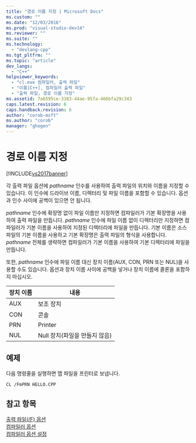 ```yaml
---
title: "경로 이름 지정 | Microsoft Docs"
ms.custom: ""
ms.date: "12/03/2016"
ms.prod: "visual-studio-dev14"
ms.reviewer: ""
ms.suite: ""
ms.technology: 
  - "devlang-cpp"
ms.tgt_pltfrm: ""
ms.topic: "article"
dev_langs: 
  - "C++"
helpviewer_keywords: 
  - "cl.exe 컴파일러, 출력 파일"
  - "이름[C++], 컴파일러 출력 파일"
  - "출력 파일, 경로 이름 지정"
ms.assetid: 7a6595ce-3383-44ae-957a-466bfa29c343
caps.latest.revision: 6
caps.handback.revision: 6
author: "corob-msft"
ms.author: "corob"
manager: "ghogen"
---
```

# 경로 이름 지정
[!INCLUDE[vs2017banner](../../assembler/inline/includes/vs2017banner.md)]

각 출력 파일 옵션에 *pathname* 인수를 사용하여 출력 파일의 위치와 이름을 지정할 수 있습니다.  이 인수에 드라이브 이름, 디렉터리 및 파일 이름을 포함할 수 있습니다.  옵션과 인수 사이에 공백이 있으면 안 됩니다.  
  
 *pathname* 인수에 확장명 없이 파일 이름만 지정하면 컴파일러가 기본 확장명을 사용하여 출력 파일을 만듭니다.  *pathname* 인수에 파일 이름 없이 디렉터리만 지정하면 컴파일러가 기본 이름을 사용하여 지정된 디렉터리에 파일을 만듭니다.  기본 이름은 소스 파일의 기본 이름을 사용하고 기본 확장명은 출력 파일의 형식을 사용합니다.  *pathname* 전체를 생략하면 컴파일러가 기본 이름을 사용하여 기본 디렉터리에 파일을 만듭니다.  
  
 또한, *pathname* 인수에 파일 이름 대신 장치 이름\(AUX, CON, PRN 또는 NUL\)을 사용할 수도 있습니다.  옵션과 장치 이름 사이에 공백을 넣거나 장치 이름에 콜론을 포함하지 마십시오.  
  
|장치 이름|내용|  
|-----------|--------|  
|AUX|보조 장치|  
|CON|콘솔|  
|PRN|Printer|  
|NUL|Null 장치\(파일을 만들지 않음\)|  
  
## 예제  
 다음 명령줄을 실행하면 맵 파일을 프린터로 보냅니다.  
  
```  
CL /FmPRN HELLO.CPP  
```  
  
## 참고 항목  
 [출력 파일\(\/F\) 옵션](../../build/reference/output-file-f-options.md)   
 [컴파일러 옵션](../../build/reference/compiler-options.md)   
 [컴파일러 옵션 설정](../../build/reference/setting-compiler-options.md)